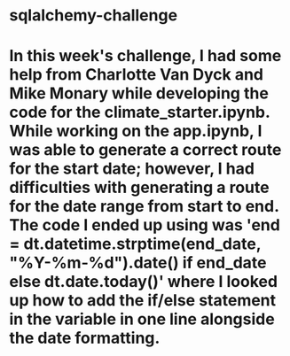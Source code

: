 # sqlalchemy-challenge

# In this week's challenge, I had some help from Charlotte Van Dyck and Mike Monary while developing the code for the climate_starter.ipynb. While working on the app.ipynb, I was able to generate a correct route for the start date; however, I had difficulties with generating a route for the date range from start to end. The code I ended up using was 'end = dt.datetime.strptime(end_date, "%Y-%m-%d").date() if end_date else dt.date.today()' where I looked up how to add the if/else statement in the variable in one line alongside the date formatting.